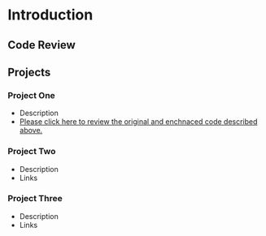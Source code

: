 # Introduction

## Code Review

## Projects
### Project One
- Description
- [Please click here to review the original and enchnaced code described above.](https://github.com/SummersSNHU/SummersSNHU.github.io/tree/main/CS-499%20Software%20Engineering%20and%20Design)

### Project Two
- Description
- Links

### Project Three
- Description
- Links

